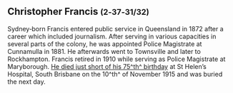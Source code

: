 ## Christopher Francis <small>(2‑37‑31/32)</small> 

Sydney‑born Francis entered public service in Queensland in 1872 after a career which included journalism. After serving in various capacities in several parts of the colony, he was appointed Police Magistrate at Cunnamulla in 1881. He afterwards went to Townsville and later to Rockhampton. Francis retired in 1910 while serving as Police Magistrate at Maryborough. [He died just short of his 75^th^ birthday](https://trove.nla.gov.au/newspaper/article/53412181?searchTerm=Christopher%20Francis) at St Helen’s Hospital, South Brisbane on the 10^th^ of November 1915 and was buried the next day.
